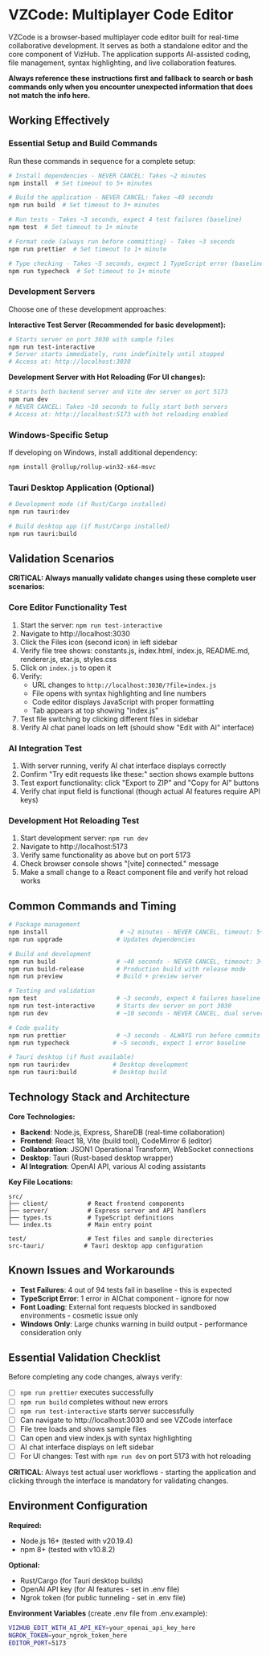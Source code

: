 # VZCode: Multiplayer Code Editor

VZCode is a browser-based multiplayer code editor built for real-time collaborative development. It serves as both a standalone editor and the core component of VizHub. The application supports AI-assisted coding, file management, syntax highlighting, and live collaboration features.

**Always reference these instructions first and fallback to search or bash commands only when you encounter unexpected information that does not match the info here.**

## Working Effectively

### Essential Setup and Build Commands

Run these commands in sequence for a complete setup:

```bash
# Install dependencies - NEVER CANCEL: Takes ~2 minutes
npm install  # Set timeout to 5+ minutes

# Build the application - NEVER CANCEL: Takes ~40 seconds
npm run build  # Set timeout to 3+ minutes

# Run tests - Takes ~3 seconds, expect 4 test failures (baseline)
npm test  # Set timeout to 1+ minute

# Format code (always run before committing) - Takes ~3 seconds
npm run prettier  # Set timeout to 1+ minute

# Type checking - Takes ~5 seconds, expect 1 TypeScript error (baseline)
npm run typecheck  # Set timeout to 1+ minute
```

### Development Servers

Choose one of these development approaches:

**Interactive Test Server (Recommended for basic development):**

```bash
# Starts server on port 3030 with sample files
npm run test-interactive
# Server starts immediately, runs indefinitely until stopped
# Access at: http://localhost:3030
```

**Development Server with Hot Reloading (For UI changes):**

```bash
# Starts both backend server and Vite dev server on port 5173
npm run dev
# NEVER CANCEL: Takes ~10 seconds to fully start both servers
# Access at: http://localhost:5173 with hot reloading enabled
```

### Windows-Specific Setup

If developing on Windows, install additional dependency:

```bash
npm install @rollup/rollup-win32-x64-msvc
```

### Tauri Desktop Application (Optional)

```bash
# Development mode (if Rust/Cargo installed)
npm run tauri:dev

# Build desktop app (if Rust/Cargo installed)
npm run tauri:build
```

## Validation Scenarios

**CRITICAL: Always manually validate changes using these complete user scenarios:**

### Core Editor Functionality Test

1. Start the server: `npm run test-interactive`
2. Navigate to http://localhost:3030
3. Click the Files icon (second icon) in left sidebar
4. Verify file tree shows: constants.js, index.html, index.js, README.md, renderer.js, star.js, styles.css
5. Click on `index.js` to open it
6. Verify:
   - URL changes to `http://localhost:3030/?file=index.js`
   - File opens with syntax highlighting and line numbers
   - Code editor displays JavaScript with proper formatting
   - Tab appears at top showing "index.js"
7. Test file switching by clicking different files in sidebar
8. Verify AI chat panel loads on left (should show "Edit with AI" interface)

### AI Integration Test

1. With server running, verify AI chat interface displays correctly
2. Confirm "Try edit requests like these:" section shows example buttons
3. Test export functionality: click "Export to ZIP" and "Copy for AI" buttons
4. Verify chat input field is functional (though actual AI features require API keys)

### Development Hot Reloading Test

1. Start development server: `npm run dev`
2. Navigate to http://localhost:5173
3. Verify same functionality as above but on port 5173
4. Check browser console shows "[vite] connected." message
5. Make a small change to a React component file and verify hot reload works

## Common Commands and Timing

```bash
# Package management
npm install                    # ~2 minutes - NEVER CANCEL, timeout: 5+ min
npm run upgrade               # Updates dependencies

# Build and development
npm run build                 # ~40 seconds - NEVER CANCEL, timeout: 3+ min
npm run build-release         # Production build with release mode
npm run preview               # Build + preview server

# Testing and validation
npm test                      # ~3 seconds, expect 4 failures baseline
npm run test-interactive      # Starts dev server on port 3030
npm run dev                   # ~10 seconds - NEVER CANCEL, dual server startup

# Code quality
npm run prettier              # ~3 seconds - ALWAYS run before commits
npm run typecheck            # ~5 seconds, expect 1 error baseline

# Tauri desktop (if Rust available)
npm run tauri:dev            # Desktop development
npm run tauri:build          # Desktop build
```

## Technology Stack and Architecture

**Core Technologies:**

- **Backend**: Node.js, Express, ShareDB (real-time collaboration)
- **Frontend**: React 18, Vite (build tool), CodeMirror 6 (editor)
- **Collaboration**: JSON1 Operational Transform, WebSocket connections
- **Desktop**: Tauri (Rust-based desktop wrapper)
- **AI Integration**: OpenAI API, various AI coding assistants

**Key File Locations:**

```
src/
├── client/           # React frontend components
├── server/           # Express server and API handlers
├── types.ts          # TypeScript definitions
└── index.ts          # Main entry point

test/                 # Test files and sample directories
src-tauri/           # Tauri desktop app configuration
```

## Known Issues and Workarounds

- **Test Failures**: 4 out of 94 tests fail in baseline - this is expected
- **TypeScript Error**: 1 error in AIChat component - ignore for now
- **Font Loading**: External font requests blocked in sandboxed environments - cosmetic issue only
- **Windows Only**: Large chunks warning in build output - performance consideration only

## Essential Validation Checklist

Before completing any code changes, always verify:

- [ ] `npm run prettier` executes successfully
- [ ] `npm run build` completes without new errors
- [ ] `npm run test-interactive` starts server successfully
- [ ] Can navigate to http://localhost:3030 and see VZCode interface
- [ ] File tree loads and shows sample files
- [ ] Can open and view index.js with syntax highlighting
- [ ] AI chat interface displays on left sidebar
- [ ] For UI changes: Test with `npm run dev` on port 5173 with hot reloading

**CRITICAL**: Always test actual user workflows - starting the application and clicking through the interface is mandatory for validating changes.

## Environment Configuration

**Required:**

- Node.js 16+ (tested with v20.19.4)
- npm 8+ (tested with v10.8.2)

**Optional:**

- Rust/Cargo (for Tauri desktop builds)
- OpenAI API key (for AI features - set in .env file)
- Ngrok token (for public tunneling - set in .env file)

**Environment Variables** (create .env file from .env.example):

```bash
VIZHUB_EDIT_WITH_AI_API_KEY=your_openai_api_key_here
NGROK_TOKEN=your_ngrok_token_here
EDITOR_PORT=5173
```
